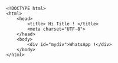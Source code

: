  <!-- HTML file -->
        <!DOCTYPE html>
        <html>
            <head>
                <title> Hi Title ! </title>
                <meta charset="UTF-8">
            </head>
            <body>
                <div id="mydiv">WhatsApp !</div>
            </body>
        </html>
